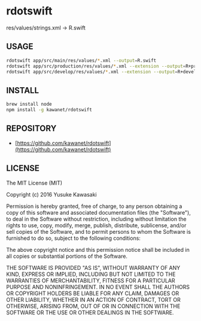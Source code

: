 # rdotswift

res/values/strings.xml -> R.swift

## USAGE

```sh
rdotswift app/src/main/res/values/*.xml --output=R.swift
rdotswift app/src/production/res/values/*.xml --extension --output=R+production.swift
rdotswift app/src/develop/res/values/*.xml --extension --output=R+develop.swift
```

## INSTALL

```sh
brew install node
npm install -g kawanet/rdotswift
```

## REPOSITORY

- [https://github.com/kawanet/rdotswift](https://github.com/kawanet/rdotswift)

## LICENSE

The MIT License (MIT)

Copyright (c) 2016 Yusuke Kawasaki

Permission is hereby granted, free of charge, to any person obtaining a copy
of this software and associated documentation files (the "Software"), to deal
in the Software without restriction, including without limitation the rights
to use, copy, modify, merge, publish, distribute, sublicense, and/or sell
copies of the Software, and to permit persons to whom the Software is
furnished to do so, subject to the following conditions:

The above copyright notice and this permission notice shall be included in all
copies or substantial portions of the Software.

THE SOFTWARE IS PROVIDED "AS IS", WITHOUT WARRANTY OF ANY KIND, EXPRESS OR
IMPLIED, INCLUDING BUT NOT LIMITED TO THE WARRANTIES OF MERCHANTABILITY,
FITNESS FOR A PARTICULAR PURPOSE AND NONINFRINGEMENT. IN NO EVENT SHALL THE
AUTHORS OR COPYRIGHT HOLDERS BE LIABLE FOR ANY CLAIM, DAMAGES OR OTHER
LIABILITY, WHETHER IN AN ACTION OF CONTRACT, TORT OR OTHERWISE, ARISING FROM,
OUT OF OR IN CONNECTION WITH THE SOFTWARE OR THE USE OR OTHER DEALINGS IN THE
SOFTWARE.
